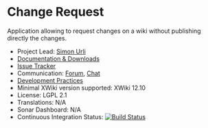 # Change Request

Application allowing to request changes on a wiki without publishing directly the changes.

* Project Lead: [Simon Urli](http://www.xwiki.org/xwiki/bin/view/XWiki/surli)
* [Documentation & Downloads](http://extensions.xwiki.org/xwiki/bin/view/Extension/Change%20Request/)
* [Issue Tracker](http://jira.xwiki.org/browse/CRAPP)
* Communication: [Forum](<https://forum.xwiki.org/>), [Chat](https://dev.xwiki.org/xwiki/bin/view/Community/Chat>)
* [Development Practices](http://dev.xwiki.org)
* Minimal XWiki version supported: XWiki 12.10
* License: LGPL 2.1
* Translations: N/A
* Sonar Dashboard: N/A
* Continuous Integration Status: [![Build Status](https://ci.xwiki.org/buildStatus/icon?job=XWiki+Contrib%2Fapplication-changerequest%2Fmaster)](https://ci.xwiki.org/job/XWiki%20Contrib/job/application-changerequest/job/master/)